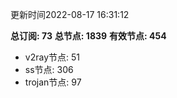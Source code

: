 更新时间2022-08-17 16:31:12

**总订阅: 73**
**总节点: 1839**
**有效节点: 454**
- v2ray节点: 51
- ss节点: 306
- trojan节点: 97

